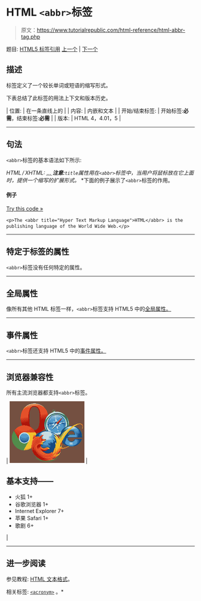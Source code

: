 # HTML `<abbr>`标签

> 原文：<https://www.tutorialrepublic.com/html-reference/html-abbr-tag.php>

题目: [HTML5 标签引用](html5-tags.php) [上一个](html-a-tag.php) | [下一个](html-acronym-tag.php)

## 描述

标签定义了一个较长单词或短语的缩写形式。

下表总结了此标签的用法上下文和版本历史。

| 位置: | 在一条直线上的 |
| 内容: | 内嵌和文本 |
| 开始/结束标签: | 开始标签:**必需**，结束标签:**必需** |
| 版本: | HTML 4，4.01，5 |

* * *

## 句法

`<abbr>`标签的基本语法如下所示:

*HTML / XHTML:* <abbr title="*string*"> ... </abbr> ***注意:**`title`属性用在`<abbr>`标签中，当用户将鼠标放在它上面时，提供一个缩写的扩展形式。*  *下面的例子展示了`<abbr>`标签的作用。

#### 例子

[Try this code »](../codelab.php?topic=html&file=abbr-tag "Try this code using online Editor")

```
<p>The <abbr title="Hyper Text Markup Language">HTML</abbr> is the publishing language of the World Wide Web.</p>
```

* * *

## 特定于标签的属性

`<abbr>`标签没有任何特定的属性。

* * *

## 全局属性

像所有其他 HTML 标签一样，`<abbr>`标签支持 HTML5 中的[全局属性。](html5-global-attributes.php)

* * *

## 事件属性

`<abbr>`标签还支持 HTML5 中的[事件属性。](html5-event-attributes.php)

* * *

## 浏览器兼容性

所有主流浏览器都支持`<abbr>`标签。

| ![Browsers Icon](img/e9331123c77668c1832e541c2fca1002.png) | 

## 基本支持——

*   火狐 1+
*   谷歌浏览器 1+
*   Internet Explorer 7+
*   苹果 Safari 1+
*   歌剧 6+

 |

* * *

## 进一步阅读

参见教程: [HTML 文本格式](../html-tutorial/html-text-formatting.php)。

相关标签: [`<acronym>`](html-acronym-tag.php) 。*
